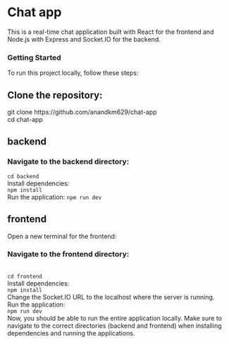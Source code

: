 <h1>Chat app</h1>
This is a real-time chat application built with React for the frontend and Node.js with Express and Socket.IO for the backend.
<h3>Getting Started</h3>
To run this project locally, follow these steps:

<h2>Clone the repository:</h2>
git clone https://github.com/anandkm629/chat-app <br>
cd chat-app


<h2>backend</h2>
<h3>Navigate to the backend directory:</h3>
<code>cd backend</code>
<br>
Install dependencies:
<br>
<code>npm install</code>
<br>
Run the application:
<code>npm run dev</code>
<h2>frontend</h2>
Open a new terminal for the frontend:

<h3>Navigate to the frontend directory:</h3>
<br>
<code>cd frontend</code>
<br>
Install dependencies:
<br>
<code>npm install</code>
<br>
Change the Socket.IO URL to the localhost where the server is running.
<br>
Run the application:
<br>
<code>npm run dev</code>
<br>
Now, you should be able to run the entire application locally. Make sure to navigate to the correct directories (backend and frontend) when installing dependencies and running the applications.
